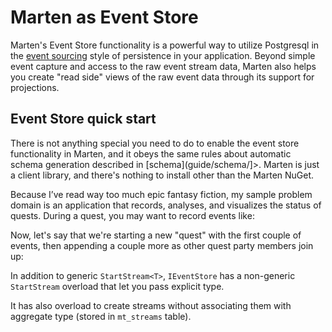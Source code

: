 # Marten as Event Store

Marten's Event Store functionality is a powerful way to utilize Postgresql in the [event sourcing](http://martinfowler.com/eaaDev/EventSourcing.html) style of persistence in your application. Beyond simple event capture and access to the raw event
stream data, Marten also helps you create "read side" views of the raw event data through its support for projections.

## Event Store quick start

There is not anything special you need to do to enable the event store functionality in Marten, and it obeys the same rules about automatic schema generation described in [schema](guide/schema/]>. Marten is just a client library,
and there's nothing to install other than the Marten NuGet.

Because I’ve read way too much epic fantasy fiction, my sample problem domain is an application that records, analyses, and visualizes the status of quests. During a quest, you may want to record events like:

<!-- snippet: sample_sample-events -->
<!-- endSnippet -->

Now, let's say that we're starting a new "quest" with the first couple of events, then appending a couple more as other quest party members join up:

<!-- snippet: sample_event-store-start-stream-with-explicit-type -->
<!-- endSnippet -->

In addition to generic `StartStream<T>`, `IEventStore` has a non-generic `StartStream` overload that let you pass explicit type.

<!-- snippet: sample_event-store-quickstart -->
<!-- endSnippet -->

It has also overload to create streams without associating them with aggregate type (stored in `mt_streams` table).

<!-- snippet: sample_event-store-start-stream-with-explicit-type -->
<!-- endSnippet -->
